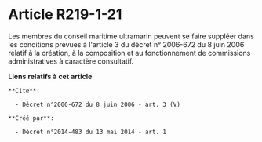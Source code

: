# Article R219-1-21

Les membres du conseil maritime ultramarin peuvent se faire suppléer dans les conditions prévues à l'article 3 du décret n°
2006-672 du 8 juin 2006 relatif à la création, à la composition et au fonctionnement de commissions administratives à
caractère consultatif.

**Liens relatifs à cet article**

	**Cite**:

	  - Décret n°2006-672 du 8 juin 2006 - art. 3 (V)

	**Créé par**:

	  - Décret n°2014-483 du 13 mai 2014 - art. 1

